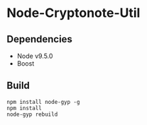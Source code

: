 Node-Cryptonote-Util
====================

Dependencies
------------
* Node v9.5.0
* Boost

Build
-----
```
npm install node-gyp -g
npm install
node-gyp rebuild
```